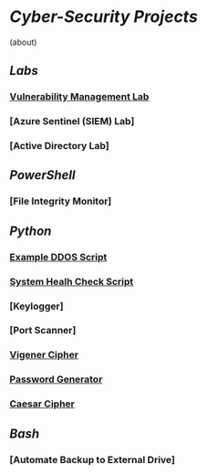 # *Cyber-Security Projects*
(about)

## *Labs*

### [Vulnerability Management Lab](https://github.com/DaveRoppo/Cyber-Security/tree/main/Labs/Vulnerability%20Management%20Lab)

### [Azure Sentinel (SIEM) Lab]

### [Active Directory Lab]

## *PowerShell*

### [File Integrity Monitor]

## *Python*

### [Example DDOS Script](https://github.com/DaveRoppo/Cyber-Security/tree/main/Example%20DDOS)

### [System Healh Check Script](https://github.com/DaveRoppo/Cyber-Security/tree/main/Python/System%20Health%20Check)

### [Keylogger]

### [Port Scanner]

### [Vigener Cipher](https://github.com/DaveRoppo/Cyber-Security/tree/main/Python/Vigenere%20Cipher)

### [Password Generator](https://github.com/DaveRoppo/Cyber-Security/tree/main/Python/Password%20Generator)

### [Caesar Cipher](https://github.com/DaveRoppo/Cyber-Security/tree/main/Python/Caesar%20Cipher)

## *Bash*

### [Automate Backup to External Drive]

